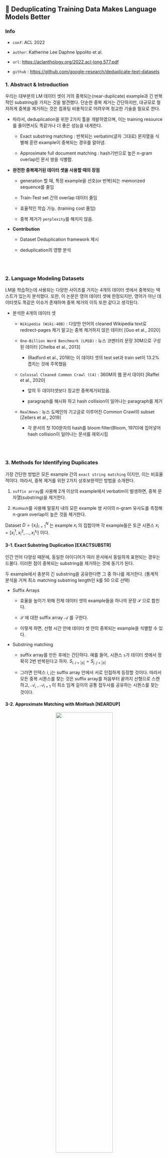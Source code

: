 ## :page_facing_up: Deduplicating Training Data Makes Language Models Better


### Info

* `conf`: ACL 2022
* `author`: Katherine Lee Daphne Ippolito et al.

* `url`: https://aclanthology.org/2022.acl-long.577.pdf

- `github` : https://github.com/google-research/deduplicate-text-datasets


### 1\. Abstract & Introduction

우리는 대부분의 LM 데이터 셋이 거의 중복되는(near-duplicate) example과 긴 반복적인 substring을 가지는 것을 발견했다. 단순한 중복 제거는 간단하지만, 대규모로 철저하게 중복을 제거하는 것은 컴퓨팅 비용적으로 어려우며 정교한 기술을 필요로 한다. 

- 따라서, deduplication을 위한 2가지 툴을 개발하였으며, 이는 training resource를 줄이면서도 똑같거나 더 좋은 성능을 내게한다.

  - Exact substring matching : 반복되는 verbatim(글자 그대로) 문자열을 식별해 훈련 example이 중복되는 경우를 알아냄.

  - Approximate full document matching : hash기반으로 높은 n-gram overlap인 문서 쌍을 식별함.


- **완전한 중복제거된 데이터 셋을 사용할 때의 장점**

  - generation 할 때, 특정 example을 선호(or 반복)되는 memorized sequence를 줄임

  - Train-Test set 간의 overlap 데이터 줄임

  - 효율적인 학습 가능. (training cost 줄임)

  - 중복 제거가 `perplexity`를 해치지 않음.

- **Contribution**

  - Dataset Deduplication framework 제시

  - deduplication의 영향 분석

<br></br>

### 2. Language Modeling Datasets

LM을 학습하는데 사용되는 다양한 사이즈를 가지는 4개의 데이터 셋에서 중복되는 텍스트가 있는지 분석했다. 또한, 이 논문은 영어 데이터 셋에 한정되지만, 영어가 아닌 데이터셋도 똑같은 이슈가 존재하며 중복 제거의 이득 또한 같다고 생각된다.

- 분석한 4개의 데이터 셋

  - `Wikipedia (Wiki-40B)` : 다양한 언어의 cleaned Wikipedia text로 redirect-pages 제거 말고는 중복 제거하지 않은 데이터 [Guo et al., 2020]

  - `One-Billion Word Benchmark (LM1B)` : 뉴스 코멘터리 문장 30M으로 구성된 데이터 [Chelba et al., 2013]

    - (Radford et al., 2019)는 이 데이터 셋의 test set과 train set이 13.2% 겹치는 것에 주목했음

  - `Colossal Cleaned Common Crawl (C4)` : 360M의 웹 문서 데이터 [Raffel et al., 2020]

    - 앞의 두 데이터셋보다 정교한 중복제거되었음.
       
    - paragraph를 해시화 하고 hash collision이 일어나는 paragraph를 제거  

  - `RealNews` : 뉴스 도메인의 기고글로 이루어진 Common Crawl의 subset [Zellers et al., 2019]

    - 각 문서의 첫 100문자의 hash를 bloom filter(Bloom, 1970)에 집어넣어 hash collision이 일어나는 문서를 제외시킴

<br></br>

### 3. Methods for Identifying Duplicates

가장 간단한 방법은 모든 example 간의 `exact string matching` 이지만, 이는 비효율적이다. 따라서, 중복 제거를 위한 2가지 상호보완적인 방법을 소개한다.

1. `suffix array`를 사용해 2개 이상의 example에서 verbatim이 발생하면, 중복 문자열(substring)을 제거한다.

2. `MinHash`를 사용해 말뭉치 내의 모든 example 쌍 사이의 n-gram 유사도를 측정해 n-gram overlap이 높은 것을 제거한다.

Dataset $D = \{x_i\}^N_{i=1}$ 는 example $x_i$ 의 집합이며 각 example들은 토큰 시퀀스 $x_i = [x_i^1, x_i^2, ... , x_i^{s_i}]$ 이다.

#### 3-1. Exact Substring Duplication [EXACTSUBSTR]

인간 언어 다양성 때문에, 동일한 아이디어가 여러 문서에서 동일하게 표현되는 경우는 드물다. 이러한 점이 중복되는 substring을 제거하는 것에 동기가 된다. 

두 example에서 충분히 긴 substring을 공유한다면 그 중 하나를 제거한다. (통계적 분석을 거쳐 최소 matching substring length인 k를 50 으로 선택)

- Suffix Arrays

  - 효율을 높이기 위해 전체 데이터 셋의 example들을 하나의 문장 $\mathcal{S}$ 으로 합친다.

  - $\mathcal{S}$ 에 대한 suffix array $\mathcal{A}$ 를 구한다.

  - 이렇게 하면, 선형 시간 안에 데이터 셋 안의 중복되는 example을 식별할 수 있다.

- Substring matching

  - suffix array를 만든 후에는 간단하다. 예를 들어, 시퀀스 `s`가 데이터 셋에서 정확히 2번 반복된다고 하자. $S_{i..i+|s|} = S_{j..j+|s|}$

  - 그러면 인덱스 i, j는 suffix array 안에서 서로 인접하게 등장할 것이다. 따라서 모든 중복 시퀀스를 찾는 것은 suffix array를 처음부터 끝까지 선형으로 스캔하고, $\mathcal{A_i}$ , $\mathcal{A}_{i+1}$ 이 최소 임계 길이의 공통 접두사를 공유하는 시퀀스를 찾는 것이다.

#### 3-2. Approximate Matching with MinHash [NEARDUP]

<div align="center"><img src="https://github.com/DAILAB-CBNU/Papers/assets/46083287/dc705cf7-18e7-4e70-b1d7-3e3e0e5f402b" width="60%"></img></div>

`Minhash`는 Jaccard 유사도를 근사하기 위한 방법이다. n-gram 토큰들의 TF 행렬을 문서별로 나타낸 후, hash 함수를 적용해 가장 작은 hash index를 구하는 것이다.

자세한 설명은 다음 블로그에 설명이 잘 되어 있다. -> [블로그 글](https://jimmy-ai.tistory.com/117)

이 논문에서는 5-gram과 9000 signature size를 사용했다.

- 두 문서가 잠재적으로 같다고 간주될 확률은 다음과 같다.

  - $Pr(d_i, d_j | Jaccard(d_i, d_j) = s_{i, j}) = 1 - (1 - s^b_{i, j})^r$

  - `b` 와 `r`은 hyperparameter이며, 각각 20, 450으로 설정했다.

- 위 과정에서 잠재적으로 같다고 식별된 문서의 쌍 각각에 대해 그 다음 필터링 단계가 적용된다.

  - 따라서, `MinHash`에 의해 매칭되고 그들의 `edit similarity`가 0.8보다 높다면 두 문서는 중복된 것으로 본다.

  - 토큰 시퀀스 $x_i$, $x_j$ 사이의 `edit similarity`는 다음과 같이 정의된다.

    - $EditSim(x_i, x_j) = 1 - \frac{EditDistance(x_i, x_j)}{max(|x_i|, |x_j|)}$

<br></br>

### 4. Deduplication Results

위 두 방법을 적용해 앞서 소개한 4가지 데이터 셋에 대해 중복 제거를 진행했다. data split 사이에 중복된 example이 있을 경우, test나 validation에만 남기고 train에는 지우도록 했다.

<div align="center"><img src="https://github.com/DAILAB-CBNU/Papers/assets/46083287/c5cf8a1f-71b0-47d9-9c5e-4becc66b1b7c" width="60%"></img></div>

web-scrape 데이터 셋이 `NEARDUP`을 사용했을 때, 중복이 더 많이 되는 것을 찾았다.

또, `EXACTSUBSTR`이 평균적으로 `NEARDUP`보다 더 많은 example을 제거하는 것을 볼 수 있으며, `NEARDUP`과 `EXACTSUBSTR`이 비슷하게 example들을 지우는 것을 찾았다. (`LM1B`의 경우 길이가 짧은 문장들로 구성되기 때문에 90%가 50 token 이하이므로 EXACTSUBSTR로 잘 걸러지지 않았다)

- Properties of Duplicated Text

  - RealNews와 C4의 저자들이 중복 제거를 시도했다고 하였지만, 이는 충분하지 않았다.

  - C4 와 Wiki-40B에서 `near-duplicated`로 식별된 텍스트는 대부분 컴퓨터가 만들어낸 내용이었다. (장소, 비지니스, 제품 등의 이름을 제외하면 같음)

  - RealNews와 LM1B는 뉴스 사이트에서 파생된 것어서 동일한 뉴스 기사가 약간 다른 형식으로 여러 뉴스 사이트에 나타나기 때문에 많은 근접 중복이 발생하는 것을 관찰했다.

<br></br>

### 5. Impact on Trained Models

1.5B의 T5를 `C4-original, C4-NEARDUP, C4-EXACTSUBSTR` 데이터 셋에 각각 훈련하였다. random-seed 를 다르게한 110M의 base 모델을 3개씩 추가로 훈련시켰다. (총 9개 base 모델)

각 모델은 2epoch으로 훈련되었고 C4-NEARDUP을 이용한 BPE vocab을 사용했으며 512 max_length로 설정했다. (긴 문서의 경우 이 크기만큼 랜덤하게 subsequence를 추출하였다.)

<div align="center"><img src="https://github.com/DAILAB-CBNU/Papers/assets/46083287/203e7645-7e7b-4123-aeaa-401407256766" width="60%"></img></div>


- Model Perplexity

  - LM1B, Wiki-40B, C4 validation set(unique : 중복 없음, duplicates : 중복 있음) 에 대해 perplexity를 계산했다.

  - `C4-original, C4-Unique`에서는 모든 모델이 비슷한 perplexity를 보였지만, 중복이 없는 데이터셋으로 훈련된 두 모델의 경우 중복이 있는 validation set으로 perplexity를 계산했을 때 original로 훈련한 모델보다 더 높게 나왔다. 

  - LM1B & Wiki-40B에서 중복 제거된 데이터로 훈련된 모델이 perplexity가 더 낮았다.

<div align="center"><img src="https://github.com/DAILAB-CBNU/Papers/assets/46083287/f2be9c3a-46a8-4bd7-a4b8-e16eaaca1751" width="30%"></img></div>

- Generated Text : 데이터 중복은 LM을 특정 타입의 example에 편향되게 만든다. 이는 텍스트 생성의 다양성을 떨어뜨린다. (우리 실험에서는 top-50 random sampling을 사용했고 prompted, unprompted 생성 실험을 했다.)

  - `No prompt` : 100,000 samples(max_len==512) 생성

    - 각 생성된 토큰에 대해, 훈련 데이터에 정확히 포함된 50개 토큰의 substring의 일부인 경우 해당 토큰을 `암기`되었다고 한다.

    - 위 표에서 `XL-ORIGINAL`에서는 생성된 토큰의 1%가 암기된 토큰이었다. 이는 `XL-EXACTSUBSTR `와 `XL-NEARDUP` 보다 10배 많은 숫자이다.

  - `With prompting` : 4가지 가능한 prompt source로 실험함 `중복이 있는 train set(EXACTSUBSTR로 확인한) / 중복 없는 train set / 중복 있는 valid set / 중복 없는 valid set`

    - 각 example의 첫 32개의 토큰을 프롬프트로 선택한다. (모델은 이 32개의 토큰 이후에 대해 문장을 생성하게 되는데, 이를 통해 실제 값과 near-dup의 비율을 평가할 수 있다)

    - 아래 그림을 보면, 중복이 있는 train set으로 만든 prompt에서 `XL-Original`은 40%이상 실제 값을 다시 만들어냈으며(암기된 것으로 볼 수 있음) `XL-EXACTSUBSTR & XL-NEARDUP` 은 다른 prompt에서보다 더 실제 값을 그대로 출력했다.

    - **이러한 암기를 완전히 제거하려면 보다 엄격한 중복 제거가 필요할 수 있음을 의미한다**

<div align="center"><img src="https://github.com/DAILAB-CBNU/Papers/assets/46083287/b1d46be9-6ec0-4189-802e-acd385c16fec" width="30%"></img></div>

<br></br>

### 6. Conclusion

- 중복 제거 기술을 제안하면서 그 효과에 대해 설명했음

- 중복 제거는 성능을 해치지 않으며, 때때로 높이기도 하였음

- 중복 제거는 memorizing을 줄이므로 개인정보에 대한 걱정을 줄여줄 수 있음
